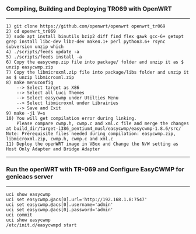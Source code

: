 ### Compiling, Building and Deploying TR069 with OpenWRT
-------------------------------------------------------------------------------
	1) git clone https://github.com/openwrt/openwrt openwrt_tr069
	2) cd openwrt_tr069
	3) sudo apt install binutils bzip2 diff find flex gawk gcc-6+ getopt grep install libc-dev libz-dev make4.1+ perl python3.6+ rsync subversion unzip which
	4) ./scripts/feeds update -a
	5) ./scripts/feeds install -a
	6) Copy the easycwmp.zip file into package/ folder and unzip it as $ unzip easycwmp.zip
	7) Copy the libmicroxml.zip file into package/libs folder and unzip it as $ unzip libmicroxml.zip
	8) make menuconfig
		--> Select target as X86
		--> Select all Luci Themes
		--> Select easycwmp under Utilties Menu
		--> Select libmicroxml under Librairies
		--> Save and Exit
	9) make -j1 V=s
	10) You will get compilation error during linking.
		Please compare cwmp.h, cwmp.c and xml.c file and merge the changes at build_dir/target-i386_pentium4_musl/easycwmp/easycwmp-1.8.6/src/
	Note: Prerequisite files needed during compilation: easycwmp.zip, libmicroxml.zip, cwmp.h, cwmp.c and xml.c
	11) Deploy the openWRT image in VBox and Change the N/W setting as Host Only Adapter and Bridge Adapter
----------------------------------------------------------------------------------------------------------------

### Run the openWRT with TR-069 and Configure EasyCWMP for genieacs server
------------------------------------------------------------------------------
	uci show easycwmp
	uci set easycwmp.@acs[0].url='http://192.168.1.8:7547'
	uci set easycwmp.@acs[0].username='admin'
	uci set easycwmp.@acs[0].password='admin'
	uci commit
	uci show easycwmp
	/etc/init.d/easycwmpd start

